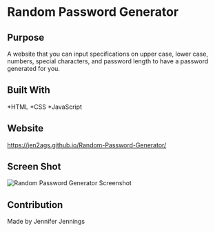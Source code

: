 # Random Password Generator

## Purpose
A website that you can input specifications on upper case, lower case, numbers, special characters, and password length to have a password generated for you.

## Built With
*HTML
*CSS
*JavaScript

## Website
https://jen2ags.github.io/Random-Password-Generator/

## Screen Shot
![Random Password Generator Screenshot](https://user-images.githubusercontent.com/97859629/155868418-d1a5cdeb-fa87-4b91-9574-158c50be7576.png)


## Contribution
Made by Jennifer Jennings
